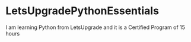 # LetsUpgradePythonEssentials
I am learning Python from LetsUpgrade and it is a Certified Program of 15 hours
